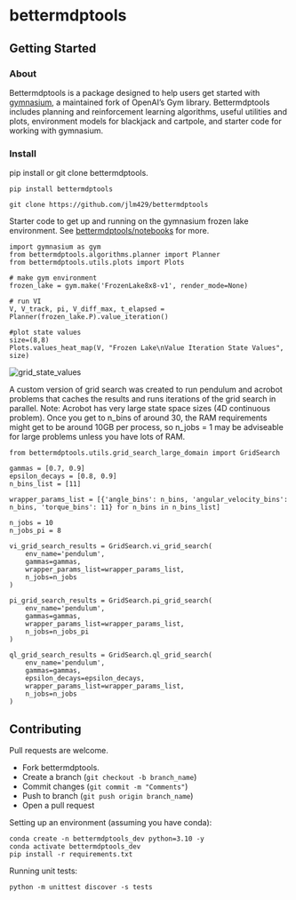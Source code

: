 # bettermdptools

## Getting Started

### About

Bettermdptools is a package designed to help users get started with [gymnasium](https://gymnasium.farama.org/), a maintained fork of OpenAI’s Gym library. 
Bettermdptools includes planning and reinforcement learning algorithms, useful utilities and plots, environment models for blackjack and cartpole, and starter code for working with gymnasium.

### Install 

pip install or git clone bettermdptools.   

```
pip install bettermdptools
```

```
git clone https://github.com/jlm429/bettermdptools
```

Starter code to get up and running on the gymnasium frozen lake environment. See [bettermdptools/notebooks](notebooks/) for more.  

```
import gymnasium as gym
from bettermdptools.algorithms.planner import Planner
from bettermdptools.utils.plots import Plots

# make gym environment 
frozen_lake = gym.make('FrozenLake8x8-v1', render_mode=None)

# run VI
V, V_track, pi, V_diff_max, t_elapsed = Planner(frozen_lake.P).value_iteration()

#plot state values
size=(8,8)
Plots.values_heat_map(V, "Frozen Lake\nValue Iteration State Values", size)
```

![grid_state_values](https://user-images.githubusercontent.com/10093986/211906047-bc13956b-b8e6-411d-ae68-7a3eb5f2ad32.PNG)

A custom version of grid search was created to run pendulum and acrobot problems that caches the results and runs iterations of the grid search in parallel. Note: Acrobot has very large state space sizes (4D continuous problem). Once you get to n_bins of around 30, the RAM requirements might get to be around 10GB per process, so n_jobs = 1 may be adviseable for large problems unless you have lots of RAM.

```
from bettermdptools.utils.grid_search_large_domain import GridSearch

gammas = [0.7, 0.9]
epsilon_decays = [0.8, 0.9]
n_bins_list = [11]

wrapper_params_list = [{'angle_bins': n_bins, 'angular_velocity_bins': n_bins, 'torque_bins': 11} for n_bins in n_bins_list]

n_jobs = 10
n_jobs_pi = 8

vi_grid_search_results = GridSearch.vi_grid_search(
    env_name='pendulum',
    gammas=gammas,
    wrapper_params_list=wrapper_params_list,
    n_jobs=n_jobs
)

pi_grid_search_results = GridSearch.pi_grid_search(
    env_name='pendulum',
    gammas=gammas,
    wrapper_params_list=wrapper_params_list,
    n_jobs=n_jobs_pi
)

ql_grid_search_results = GridSearch.ql_grid_search(
    env_name='pendulum',
    gammas=gammas,
    epsilon_decays=epsilon_decays,
    wrapper_params_list=wrapper_params_list,
    n_jobs=n_jobs
)
```

## Contributing

Pull requests are welcome.  

* Fork bettermdptools.
* Create a branch (`git checkout -b branch_name`)
* Commit changes (`git commit -m "Comments"`)
* Push to branch (`git push origin branch_name`)
* Open a pull request

Setting up an environment (assuming you have conda):

```
conda create -n bettermdptools_dev python=3.10 -y
conda activate bettermdptools_dev
pip install -r requirements.txt
```

Running unit tests:
```
python -m unittest discover -s tests
```